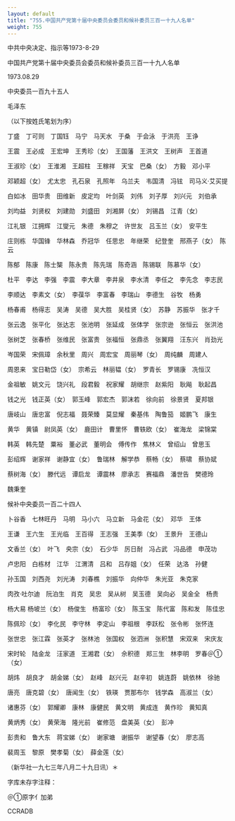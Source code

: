 ```yaml
---
layout: default
title: "755.中国共产党第十届中央委员会委员和候补委员三百一十九人名单"
weight: 755
---
```


中共中央决定、指示等1973-8-29

中国共产党第十届中央委员会委员和候补委员三百一十九人名单

1973.08.29

中央委员一百九十五人

毛泽东

（以下按姓氏笔划为序）

丁盛　丁可则　丁国钰　马宁　马天水　于桑　于会泳　于洪亮　王诤

王震　王必成　王宏坤　王秀珍（女）　王国藩　王洪文　王树声　王首道

王淑珍（女）　王淮湘　王超柱　王稼祥　天宝　巴桑（女）　方毅　邓小平

邓颖超（女）　尤太忠　孔石泉　孔照年　乌兰夫　韦国清　冯铉　司马义·艾买提

白如冰　田华贵　田维新　皮定均　叶剑英　刘伟　刘子厚　刘兴元　刘伯承

刘均益　刘贤权　刘建勋　刘盛田　刘湘屏（女）　刘锡昌　江青（女）

江礼银　江拥辉　江燮元　朱德　朱穆之　许世友　吕玉兰（女）　安平生

庄则栋　华国锋　华林森　乔冠华　任思忠　年继荣　纪登奎　邢燕子（女）　陈云

陈郁　陈康　陈士榘　陈永贵　陈先瑞　陈奇涵　陈锡联　陈慕华（女）

杜平　李达　李强　李震　李大章　李井泉　李水清　李任之　李先念　李志民

李顺达　李素文（女）　李葆华　李富春　李瑞山　李德生　谷牧　杨勇

杨春甫　杨得志　吴涛　吴德　吴大胜　吴桂贤（女）　苏静　苏振华　张才千

张云逸　张平化　张达志　张池明　张延成　张体学　张宗逊　张恒云　张洪池

张树芝　张春桥　张维民　张富贵　张福恒　张鼎丞　张翼翔　汪东兴　肖劲光

岑国荣　宋佩璋　余秋里　周兴　周宏宝　周丽琴（女）　周纯麟　周建人

周恩来　宝日勒岱（女）　宗希云　林丽韫（女）　罗青长　罗锡康　冼恒汉

金祖敏　姚文元　饶兴礼　段君毅　祝家耀　胡继宗　赵紫阳　耿飚　耿起昌

钱之光　钱正英（女）　郭玉峰　郭宏杰　郭沫若　徐向前　徐景贤　夏邦银

唐岐山　唐忠富　倪志福　聂荣臻　莫显耀　秦基伟　陶鲁笳　姬鹏飞　康生

黄华　黄镇　尉凤英（女）　鹿田计　曹里怀　曹轶欧（女）　崔海龙　梁锦棠

韩英　韩先楚　粟裕　董必武　董明会　傅传作　焦林义　曾绍山　曾思玉

彭绍辉　谢家祥　谢静宜（女）　鲁瑞林　解学恭　蔡畅（女）　蔡啸　蔡协斌

蔡树海（女）　滕代远　谭启龙　谭震林　廖承志　赛福鼎　潘世告　樊德玲

魏秉奎

候补中央委员一百二十四人

卜谷香　七林旺丹　马明　马小六　马立新　马金花（女）　邓华　王体

王谦　王六生　王光临　王百得　王志强　王美季（女）　王景升　王德山

文香兰（女）　叶飞　央宗（女）　石少华　厉日耐　冯占武　冯品德　申茂功

卢忠阳　白栋材　江华　江渭清　吕和　吕存姐（女）　任荣　达洛　孙健

孙玉国　刘西尧　刘光涛　刘春樵　刘振华　向仲华　朱光亚　朱克家

肉孜·吐尔迪　阮泊生　肖克　吴忠　吴从树　吴玉德　吴向必　吴金全　杨贵

杨大易  杨坡兰（女）　杨俊生　杨富珍（女）　陈玉宝　陈代富　陈和发　陈佳忠

陈佩珍（女）　李化民　李守林　李定山　李祖根　李跃松　张令彬　张怀连

张世忠　张江霖　张英才　张林池　张国权　张泗洲　张积慧　宋双来　宋庆友

宋时轮　陆金龙　汪家道　王湘君（女）　佘积德　郑三生　林李明　罗春＠①（女）

胡炜　胡良才　胡金娣（女）　赵峰　赵兴元　赵辛初　姚连蔚　姚依林　徐驰

唐亮　唐克碧（女）　唐闻生（女）　铁瑛　贾那布尔　钱学森　高淑兰（女）

诸惠芬（女）　郭耀卿　康林　康健民　黄文明　黄成连　黄作珍　黄知真

黄炳秀（女）　黄荣海　隆光前　崔修范　盘美英（女）　彭冲

彭贵和　鲁大东　蒋宝娣（女）　谢家塘　谢振华　谢望春（女）　廖志高

裴周玉　黎原　樊孝菊（女）　薛金莲（女）

（新华社一九七三年八月二十九日讯）＊

字库未存字注释：

＠①原字亻加弟

CCRADB

